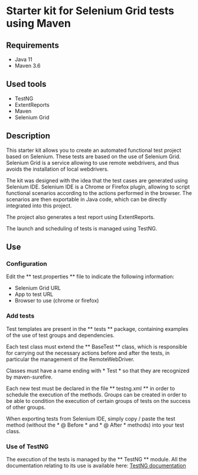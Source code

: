 # Starter kit for Selenium Grid tests using Maven

## Requirements
* Java 11
* Maven 3.6

## Used tools
* TestNG
* ExtentReports
* Maven
* Selenium Grid

## Description
This starter kit allows you to create an automated functional test project based on Selenium. These tests are based on the use of Selenium Grid.
Selenium Grid is a service allowing to use remote webdrivers, and thus avoids the installation of local webdrivers.

The kit was designed with the idea that the test cases are generated using Selenium IDE.
Selenium IDE is a Chrome or Firefox plugin, allowing to script functional scenarios according to the actions performed in the browser. The scenarios are then exportable in Java code, which can be directly integrated into this project.

The project also generates a test report using ExtentReports.

The launch and scheduling of tests is managed using TestNG.

## Use
### Configuration
Edit the ** test.properties ** file to indicate the following information:
* Selenium Grid URL
* App to test URL
* Browser to use (chrome or firefox)

### Add tests
Test templates are present in the ** tests ** package, containing examples of the use of test groups and dependencies.

Each test class must extend the ** BaseTest ** class, which is responsible for carrying out the necessary actions before and after the tests, in particular the management of the RemoteWebDriver.

Classes must have a name ending with * Test * so that they are recognized by maven-surefire.

Each new test must be declared in the file ** testng.xml ** in order to schedule the execution of the methods.
Groups can be created in order to be able to condition the execution of certain groups of tests on the success of other groups.

When exporting tests from Selenium IDE, simply copy / paste the test method (without the * @ Before * and * @ After * methods) into your test class.

### Use of TestNG
The execution of the tests is managed by the ** TestNG ** module. All the documentation relating to its use is available here:
[TestNG documentation](https://testng.org/doc/documentation-main.html)